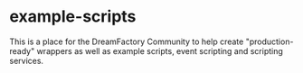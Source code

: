 # example-scripts

This is a place for the DreamFactory Community to help create "production-ready" wrappers as well as example scripts, event scripting and scripting services.



